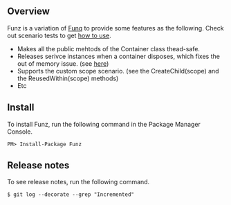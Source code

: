 Overview
--------
Funz is a variation of [Funq] to provide some features as the following.
Check out scenario tests to get [how to use].

 * Makes all the public mehtods of the Container class thead-safe.
 * Releases serivce instances when a container disposes, which fixes the out of memory issue. (see [here])
 * Supports the custom scope scenario. (see the CreateChild(scope) and the ReusedWithin(scope) methods)
 * Etc

Install
-------
To install Funz, run the following command in the Package Manager Console.

```
PM> Install-Package Funz
```

Release notes
-------------
To see release notes, run the following command.

```
$ git log --decorate --grep "Incremented"
```

[Funq]: http://funq.codeplex.com/
[here]: http://stackoverflow.com/questions/15512035/funq-and-disposing-of-child-container
[how to use]: https://github.com/jwChung/Funz/blob/master/test/Funz.UnitTest/Scenario.cs